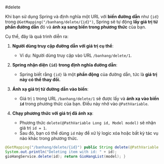 #delete


Khi bạn sử dụng Spring và định nghĩa một URL với **biến đường dẫn** như `{id}` trong `@GetMapping("/banhang/delete/{id}")`, Spring sẽ tự động **lấy giá trị từ phần đường dẫn** đó và **ánh xạ sang biến trong phương thức** của bạn.

Cụ thể, đây là quá trình diễn ra:

1. **Người dùng truy cập đường dẫn với giá trị cụ thể**:
    
    - Ví dụ: Người dùng truy cập vào URL `/banhang/delete/1`.
2. **Spring nhận diện `{id}` trong định nghĩa đường dẫn**:
    
    - Spring biết rằng `{id}` là một **phần động** của đường dẫn, tức là **giá trị này có thể thay đổi.**
3. **Ánh xạ giá trị từ đường dẫn vào biến**:
    
    - Giá trị `1` trong URL `/banhang/delete/1` sẽ được lấy và **ánh xạ vào biến `id`** trong phương thức của bạn. Điều này nhờ vào `@PathVariable`.
4. **Chạy phương thức với giá trị đã ánh xạ**:
    
    - Phương thức `delete(@PathVariable Long id, Model model)` sẽ nhận giá trị `id = 1`.
    - Sau đó, bạn có thể dùng `id` này để xử lý logic xóa hoặc bất kỳ tác vụ nào khác trong phương thức.

```java
@GetMapping("/banhang/delete/{id}") public String delete(@PathVariable Long id, Model model) {
System.out.println("Deleting item with id: " + id); 
gioHangService.delete(id); return GioHangList(model); }
```
